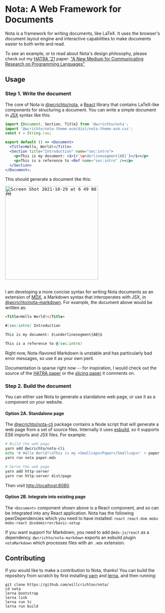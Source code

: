 # Nota: A Web Framework for Documents

Nota is a framework for writing documents, like LaTeX. It uses the browser's document layout engine and interactive capabilities to make documents easier to both write and read.

To see an example, or to read about Nota's design philosophy, please check out my [HATRA '21](https://2021.splashcon.org/home/hatra-2021) paper: ["A New Medium for Communicating Research on Programming Languages"](https://willcrichton.net/nota/)

## Usage

### Step 1. Write the document

The core of Nota is [@wcrichto/nota](https://github.com/willcrichton/nota/tree/master/packages/nota), a [React](https://reactjs.org/) library that contains LaTeX-like components for structuring a document. You can write a simple document in [JSX](https://reactjs.org/docs/jsx-in-depth.html) syntax like this:

```jsx
import {Document, Section, Title} from '@wcrichto/nota';
import '@wcrichto/nota-theme-acm/dist/nota-theme-acm.css';
const r = String.raw;

export default () => <Document>
  <Title>Hello, World!</Title>
  <Section title="Introduction" name="sec:intro">
    <p>This is my document: <$>{r`\underlinesegment{AB}`}</$></p>
    <p>This is a reference to <Ref name="sec:intro" /></p>
  </Section>
</Document>;
```

This should generate a document like this:

<kbd>
<img width="302" alt="Screen Shot 2021-10-29 at 6 49 00 PM" src="https://user-images.githubusercontent.com/663326/139516186-4b2f72b4-9460-42cb-a7dd-94d008619d82.png">
</kbd>
<br /><br />

I am developing a more concise syntax for writing Nota documents as an extension of [MDX](https://mdxjs.com/), a Markdown syntax that interoperates with JSX, in [@wcrichto/nota-markdown](https://github.com/willcrichton/nota/tree/master/packages/nota-markdown). For example, the document above would be written as:

```md
<Title>Hello World!</Title>

#[sec:intro] Introduction

This is my document: $\underlinesegment{AB}$

This is a reference to @[sec:intro]
```

Right now, Nota-flavored Markdown is unstable and has particularly bad error messages, so use it as your own peril.

Documentation is sparse right now -- for inspiration, I would check out the source of the [HATRA paper](https://github.com/willcrichton/nota/blob/master/examples/hatra-paper/hatra-paper.mdx) or the [slicing paper](https://github.com/willcrichton/nota/blob/master/examples/slicing-paper/slicing-paper.mdx) it comments on.

### Step 2. Build the document

You can either use Nota to generate a standalone web page, or use it as a component on your website.

#### Option 2A. Standalone page

The [@wcrichto/nota-cli](https://github.com/willcrichton/nota/tree/master/packages/nota-cli) package contains a Node script that will generate a web page from a set of source files. Internally it uses [esbuild](https://esbuild.github.io), so it supports ES6 imports and JSX files. For example:

```bash
# Build the web page
yarn add @wcrichto/nota-cli
echo '# Hello World!\nThis is my <Smallcaps>Paper</Smallcaps>' > paper.mdx
yarn run nota paper.mdx

# Serve the web page
yarn add http-server
yarn run http-server dist/page
```

Then visit [http://localhost:8080](http://localhost:8080).

#### Option 2B. Integrate into existing page

The `<Document>` component shown above is a React component, and so can be integrated into any React application. Nota has the following peerDependencies which you need to have installed: `react react-dom mobx mobx-react @codemirror/basic-setup`

If you want support for Markdown, you need to add `@mdx-js/react` as a dependency. `@wcrichto/nota-markdown` exports an esbuild plugin `notaMarkdown` which processes files with an `.mdx` extension.

## Contributing

If you would like to make a contribution to Nota, thanks! You can build the repository from scratch by first installing [yarn](https://yarnpkg.com/) and [lerna](https://lerna.js.org/), and then running:

```
git clone https://github.com/willcrichton/nota/
cd nota
lerna bootstrap
lerna link
lerna run tc
lerna run build
```

